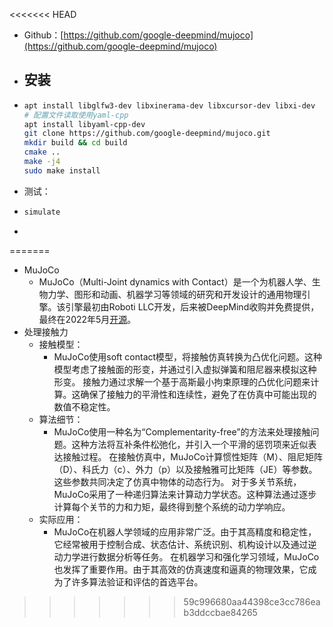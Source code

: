 <<<<<<< HEAD
- Github：[https://github.com/google-deepmind/mujoco](https://github.com/google-deepmind/mujoco)
- ## 安装
- ```bash
  apt install libglfw3-dev libxinerama-dev libxcursor-dev libxi-dev
  # 配置文件读取使用yaml-cpp
  apt install libyaml-cpp-dev
  git clone https://github.com/google-deepmind/mujoco.git
  mkdir build && cd build
  cmake ..
  make -j4
  sudo make install
  ```
- 测试：
- ```bash
  simulate
  ```
-
=======
- MuJoCo
	- MuJoCo（Multi-Joint dynamics with Contact）是一个为机器人学、生物力学、图形和动画、机器学习等领域的研究和开发设计的通用物理引擎。该引擎最初由Roboti LLC开发，后来被DeepMind收购并免费提供，最终在2022年5月[开源](https://github.com/google-deepmind/mujoco/tree/main)。
- 处理接触力
	- 接触模型：
		- MuJoCo使用soft contact模型，将接触仿真转换为凸优化问题。这种模型考虑了接触面的形变，并通过引入虚拟弹簧和阻尼器来模拟这种形变。
		  接触力通过求解一个基于高斯最小拘束原理的凸优化问题来计算。这确保了接触力的平滑性和连续性，避免了在仿真中可能出现的数值不稳定性。
	- 算法细节：
		- MuJoCo使用一种名为“Complementarity-free”的方法来处理接触问题。这种方法将互补条件松弛化，并引入一个平滑的惩罚项来近似表达接触过程。
		  在接触仿真中，MuJoCo计算惯性矩阵（M）、阻尼矩阵（D）、科氏力（c）、外力（p）以及接触雅可比矩阵（JE）等参数。这些参数共同决定了仿真中物体的动态行为。
		  对于多关节系统，MuJoCo采用了一种递归算法来计算动力学状态。这种算法通过逐步计算每个关节的力和力矩，最终得到整个系统的动力学响应。
	- 实际应用：
		- MuJoCo在机器人学领域的应用非常广泛。由于其高精度和稳定性，它经常被用于控制合成、状态估计、系统识别、机构设计以及通过逆动力学进行数据分析等任务。
		  在机器学习和强化学习领域，MuJoCo也发挥了重要作用。由于其高效的仿真速度和逼真的物理效果，它成为了许多算法验证和评估的首选平台。
>>>>>>> 59c996680aa44398ce3cc786eab3ddccbae84265
